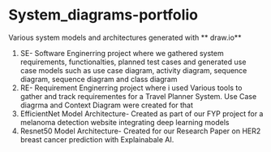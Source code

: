 # System_diagrams-portfolio
Various system models and architectures generated with ** draw.io** 

1. SE- Software Enginerring project where we gathered system requirements, functionalties, planned test cases and generated use case models such as use case diagram, activity diagram, sequence diagram, sequence diagram and class diagram
2. RE- Requirement Enginerring project where i used Various tools to gather and track requirementes for a Travel Planner System. Use Case diagrma and Context Diagram were created for that
3. EfficientNet Model Architecture- Created as part of our FYP project for a melanoma detection website integrating deep learning models
4. Resnet50 Model Architecture- Created for our Research Paper on HER2 breast cancer prediction with Explainabale AI. 
